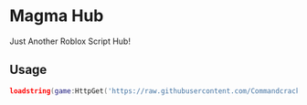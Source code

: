 # Magma Hub

Just Another Roblox Script Hub! 

## Usage

```lua
loadstring(game:HttpGet('https://raw.githubusercontent.com/Commandcracker/Magma-Hub/main/main.lua'))()
```
